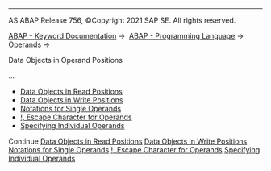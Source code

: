   

* * *

AS ABAP Release 756, ©Copyright 2021 SAP SE. All rights reserved.

[ABAP - Keyword Documentation](https://help.sap.com/doc/abapdocu_756_index_htm/7.56/en-US/abenabap.htm) →  [ABAP - Programming Language](https://help.sap.com/doc/abapdocu_756_index_htm/7.56/en-US/abenabap_reference.htm) →  [Operands](https://help.sap.com/doc/abapdocu_756_index_htm/7.56/en-US/abenoperands.htm) → 

Data Objects in Operand Positions

...

-   [Data Objects in Read Positions](https://help.sap.com/doc/abapdocu_756_index_htm/7.56/en-US/abendata_objects_usage_reading.htm)
-   [Data Objects in Write Positions](https://help.sap.com/doc/abapdocu_756_index_htm/7.56/en-US/abendata_objects_usage_writing.htm)
-   [Notations for Single Operands](https://help.sap.com/doc/abapdocu_756_index_htm/7.56/en-US/abenoperands_names.htm)
-   [!, Escape Character for Operands](https://help.sap.com/doc/abapdocu_756_index_htm/7.56/en-US/abennames_escaping.htm)
-   [Specifying Individual Operands](https://help.sap.com/doc/abapdocu_756_index_htm/7.56/en-US/abenoperands_specifying.htm)

Continue
[Data Objects in Read Positions](https://help.sap.com/doc/abapdocu_756_index_htm/7.56/en-US/abendata_objects_usage_reading.htm)
[Data Objects in Write Positions](https://help.sap.com/doc/abapdocu_756_index_htm/7.56/en-US/abendata_objects_usage_writing.htm)
[Notations for Single Operands](https://help.sap.com/doc/abapdocu_756_index_htm/7.56/en-US/abenoperands_names.htm)
[!, Escape Character for Operands](https://help.sap.com/doc/abapdocu_756_index_htm/7.56/en-US/abennames_escaping.htm)
[Specifying Individual Operands](https://help.sap.com/doc/abapdocu_756_index_htm/7.56/en-US/abenoperands_specifying.htm)